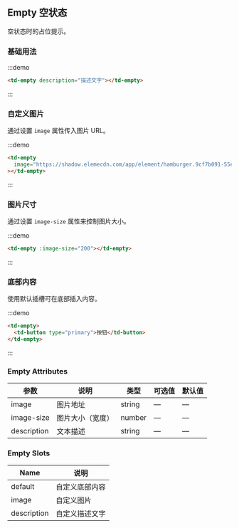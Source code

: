 ## Empty 空状态

空状态时的占位提示。

### 基础用法

:::demo

```html
<td-empty description="描述文字"></td-empty>
```

:::

### 自定义图片

通过设置 `image` 属性传入图片 URL。

:::demo

```html
<td-empty
  image="https://shadow.elemecdn.com/app/element/hamburger.9cf7b091-55e9-11e9-a976-7f4d0b07eef6.png"
></td-empty>
```

:::

### 图片尺寸

通过设置 `image-size` 属性来控制图片大小。

:::demo

```html
<td-empty :image-size="200"></td-empty>
```

:::

### 底部内容

使用默认插槽可在底部插入内容。

:::demo

```html
<td-empty>
  <td-button type="primary">按钮</td-button>
</td-empty>
```

:::

### Empty Attributes

| 参数        | 说明             | 类型   | 可选值 | 默认值 |
| ----------- | ---------------- | ------ | ------ | ------ |
| image       | 图片地址         | string | —      | —      |
| image-size  | 图片大小（宽度） | number | —      | —      |
| description | 文本描述         | string | —      | —      |

### Empty Slots

| Name        | 说明           |
| ----------- | -------------- |
| default     | 自定义底部内容 |
| image       | 自定义图片     |
| description | 自定义描述文字 |
